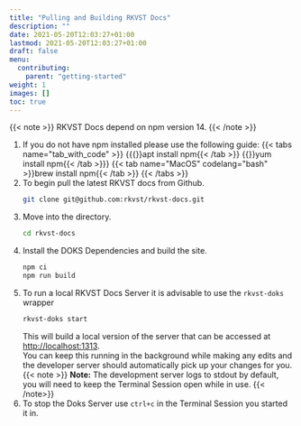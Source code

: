 ```yaml
---
title: "Pulling and Building RKVST Docs"
description: ""
date: 2021-05-20T12:03:27+01:00
lastmod: 2021-05-20T12:03:27+01:00
draft: false
menu:
  contributing:
    parent: "getting-started"
weight: 1
images: []
toc: true
---
```

{{< note >}}
RKVST Docs depend on npm version 14.
{{< /note >}}

1.  If you do not have npm installed please use the following guide:
    {{< tabs name="tab_with_code" >}}  {{{<tab name="Ubuntu" codelang="bash">}}apt install npm{{< /tab >}}
    {{<tab name="Cent OS/RHEL" codelang="bash">}}yum install npm{{< /tab >}}}
    {{< tab name="MacOS" codelang="bash" >}}brew install npm{{< /tab >}}  {{< /tabs >}}
2. To begin pull the latest RKVST docs from Github.  
    ```bash
    git clone git@github.com:rkvst/rkvst-docs.git
    ```
3. Move into the directory.  
    ```bash
    cd rkvst-docs
    ```
4. Install the DOKS Dependencies and build the site.  
    ```bash
    npm ci
    npm run build
    ```  
5. To run a local RKVST Docs Server it is advisable to use the `rkvst-doks` wrapper  
    ```bash
    rkvst-doks start
    ```
    This will build a local version of the server that can be accessed at [http://localhost:1313](http://localhost:1313).  
    You can keep this running in the background while making any edits and the developer server should automatically pick up your changes for you.
    {{< note >}}
    **Note:** The development server logs to stdout by default, you will need to keep the Terminal Session open while in use.
    {{< /note>}}
6. To stop the Doks Server use `ctrl+c` in the Terminal Session you started it in.









